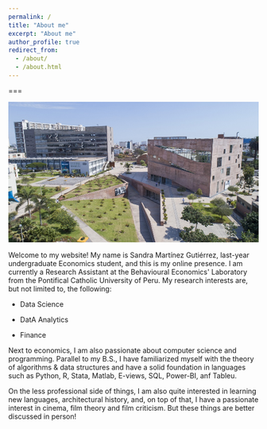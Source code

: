 ```yaml
---
permalink: /
title: "About me"
excerpt: "About me"
author_profile: true
redirect_from: 
  - /about/
  - /about.html
---
```


===

![PUCP](images/pucp.jpg) 



Welcome to my website! My name is Sandra Martínez Gutiérrez, last-year undergraduate Economics student, and this is my online presence. I am currently a Research Assistant at the Behavioural Economics' Laboratory from the Pontifical Catholic University of Peru. My research interests are, but not limited to, the following:

* Data Science

* DatA Analytics

* Finance


Next to economics, I am also passionate about computer science and programming. Parallel to my B.S., I have familiarized myself with the theory of algorithms & data structures and have a solid foundation in languages such as Python, R, Stata, Matlab, E-views, SQL, Power-BI, anf Tableu.


On the less professional side of things, I am also quite interested in learning new languages, architectural history, and, on top of that, I have a passionate interest in cinema, film theory and film criticism. But these things are better discussed in person!
